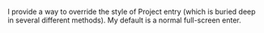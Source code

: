 I provide a way to override the style of Project entry (which is buried deep in several different methods). My default is a normal full-screen enter.
